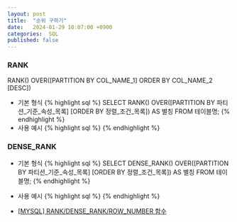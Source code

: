 ```yaml
---
layout: post
title:  "순위 구하기"
date:   2024-01-29 10:07:00 +0900
categories:  SQL
published: false
---
```


### RANK

RANK() OVER([PARTITION BY COL_NAME_1] ORDER BY COL_NAME_2 [DESC])

- 기본 형식
{% highlight sql %}
SELECT
    RANK() OVER([PARTITION BY 파티션_기준_속성_목록] [ORDER BY 정렬_조건_목록]) AS 별칭
FROM
    테이블명;
{% endhighlight %}
- 사용 예시
{% highlight sql %}
{% endhighlight %}

### DENSE_RANK

- 기본 형식
{% highlight sql %}
SELECT
    DENSE_RANK() OVER([PARTITION BY 파티션_기준_속성_목록] [ORDER BY 정렬_조건_목록]) AS 별칭
FROM
    테이블명;
{% endhighlight %}
- 사용 예시
{% highlight sql %}
{% endhighlight %}

- [[MYSQL] RANK/DENSE_RANK/ROW_NUMBER 함수](https://satisfactoryplace.tistory.com/193)